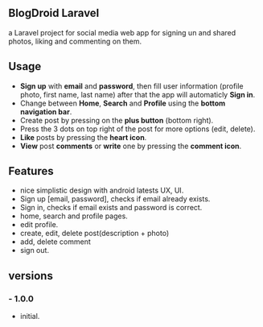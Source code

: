 ## BlogDroid Laravel 
a Laravel project for social media web app for signing un and shared photos, liking and commenting on them.

## Usage
- **Sign up** with **email** and **password**, then fill user information (profile photo, first name, last name) after that the app will automaticly **Sign in**.
- Change between **Home**, **Search** and **Profile** using the **bottom navigation bar**.
- Create post by pressing on the **plus button** (bottom right).
- Press the 3 dots on top right of the post for more options (edit, delete).
- **Like** posts by pressing the **heart icon**.
- **View** post **comments** or **write** one by pressing the **comment icon**.

## Features
- nice simplistic design with android latests UX, UI.
- Sign up [email, password], checks if email already exists.
- Sign in, checks if email exists and password is correct.
- home, search and profile pages.
- edit profile.
- create, edit, delete post(description + photo)
- add, delete comment
- sign out.

## versions
   ### - 1.0.0
   - initial. 
